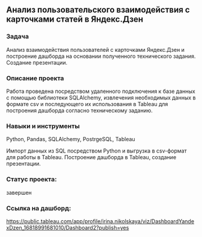 ## Анализ пользовательского взаимодействия с карточками статей в Яндекс.Дзен

### Задача

Анализ взаимодействия пользователей с карточками Яндекс.Дзен и построение дашборда на основании полученного технического задания. Создание презентации.

### Описание проекта

Работа проведена посредством удаленного подключения к базе данных с помощью библиотеки SQLAlchemy, извлечения необходимых данных в формате csv и последующего их использования в Tableau для построения дашборда согласно техническому заданию.

### Навыки и инструменты

Python, Pandas, SQLAlchemy, PostrgeSQL, Tableau

Импорт данных из SQL посредством Python и выгрузка в csv-формат для работы в Tableau. Построение дашборда в Tableau, создание презентации.

### Статус проекта:
завершен

### Ссылка на дашборд:
https://public.tableau.com/app/profile/irina.nikolskaya/viz/DashboardYandexDzen_16818991681010/Dashboard2?publish=yes


